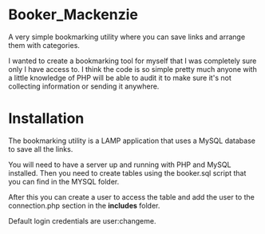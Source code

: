 # Booker_Mackenzie
A very simple bookmarking utility where you can save links and arrange them with categories.

I wanted to create a bookmarking tool for myself that I was completely sure only I have access to. I think the code is so simple pretty much anyone with a little knowledge of PHP will be able to audit it to make sure it's not collecting information or sending it anywhere.

# Installation
The bookmarking utility is a LAMP application that uses a MySQL database to save all the links. 

You will need to have a server up and running with PHP and MySQL installed. Then you need to create tables using the booker.sql script that you can find in the MYSQL folder.

After this you can create a user to access the table and add the user to the connection.php section in the <b>includes</b> folder.

Default login credentials are user:changeme.
